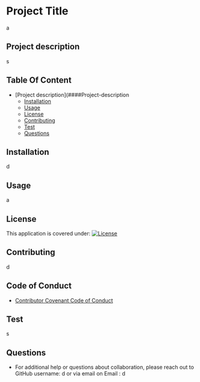 # Project Title
a

## Project description
s

## Table Of Content
 - [Project description](####Project-description
      - [Installation](#####Installation)
      - [Usage](#####usage)
      - [License](#####License)
      - [Contributing](#####Contributing)
      - [Test](#####Test)
      - [Questions](#####Questions)
       

## Installation
d

## Usage
a

## License
This application is covered under:
[![License](https://img.shields.io/badge/License-Apache_2.0-blue.svg)](https://opensource.org/licenses/Apache-2.0)

## Contributing
d

## Code of Conduct
* [Contributor Covenant Code of Conduct](https://www.contributor-covenant.org/version/2/0/code_of_conduct/code_of_conduct.md)


## Test
s

## Questions
* For additional help or questions about collaboration, please reach out to
GitHub username: d 
or via email on
Email : d

